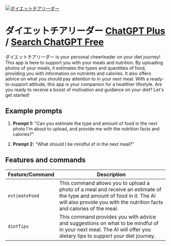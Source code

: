 
[![ダイエットチアリーダー](https://files.oaiusercontent.com/file-x24OCnhJeqNhyDD6x7j8esXh?se=2123-10-16T11%3A12%3A07Z&sp=r&sv=2021-08-06&sr=b&rscc=max-age%3D31536000%2C%20immutable&rscd=attachment%3B%20filename%3De3c8df96-3ff5-4d52-8f22-f880f9067ce7.png&sig=KkTAcaHICyUCffxEjkiFhqZNumBxLoBkjKwOpx/ARjY%3D)](https://chat.openai.com/g/g-oL2UswvAb-daietutotiarida)

# ダイエットチアリーダー [ChatGPT Plus](https://chat.openai.com/g/g-oL2UswvAb-daietutotiarida) / [Search ChatGPT Free](https://gptcall.net/index.html#/?search=%E3%83%80%E3%82%A4%E3%82%A8%E3%83%83%E3%83%88%E3%83%81%E3%82%A2%E3%83%AA%E3%83%BC%E3%83%80%E3%83%BC)

ダイエットチアリーダー is your personal cheerleader on your diet journey! This app is here to support you with your meals and nutrition. By uploading photos of your meals, it estimates the types and quantities of food, providing you with information on nutrients and calories. It also offers advice on what you should pay attention to in your next meal. With a ready-to-support attitude, this app is your companion for a healthier lifestyle. Are you ready to receive a boost of motivation and guidance on your diet? Let's get started!

## Example prompts

1. **Prompt 1:** "Can you estimate the type and amount of food in the next photo I'm about to upload, and provide me with the nutrition facts and calories?"

2. **Prompt 2:** "What should I be mindful of in the next meal?"

## Features and commands

| Feature/Command | Description |
| --- | --- |
| `estimateFood` | This command allows you to upload a photo of a meal and receive an estimate of the type and amount of food in it. The AI will also provide you with the nutrition facts and calories of the meal. |
| `dietTips` | This command provides you with advice and suggestions on what to be mindful of in your next meal. The AI will offer you dietary tips to support your diet journey. |


